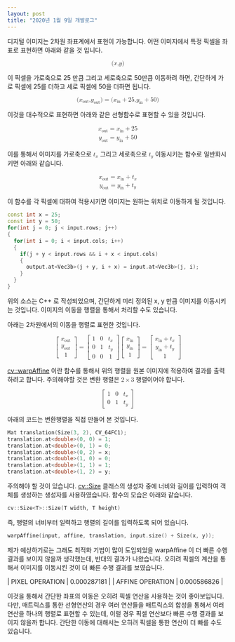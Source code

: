 ```yaml
---
layout: post
title: "2020년 1월 9일 개발로그"
---
```


디지털 이미지는 2차원 좌표계에서 표현이 가능합니다. 어떤 이미지에서 특정 픽셀을 좌표로 표현하면 아래와 같을 것 입니다.

<math xmlns="http://www.w3.org/1998/Math/MathML" display="block">
 <semantics>
  <mrow>
   <mo fence="true" stretchy="false">(</mo>
   <mrow>
    <mrow>
     <mi>x</mi>
     <mi>,</mi>
     <mi>y</mi>
    </mrow>
   </mrow>
   <mo fence="true" stretchy="false">)</mo>
  </mrow>
 </semantics>
</math>

이 픽셀을 가로축으로 25 만큼 그리고 세로축으로 50만큼 이동하려 하면, 간단하게 가로 픽셀에 25를 더하고 세로 픽셀에 50을 더하면 됩니다.

<math xmlns="http://www.w3.org/1998/Math/MathML" display="block">
 <semantics>
  <mrow>
   <mrow>
    <mo fence="true" stretchy="false">(</mo>
    <mrow>
     <mrow>
      <msub>
       <mi>x</mi>
       <mtext>out</mtext>
      </msub>
      <mi>,</mi>
      <msub>
       <mi>y</mi>
       <mtext>out</mtext>
      </msub>
     </mrow>
    </mrow>
    <mo fence="true" stretchy="false">)</mo>
   </mrow>
   <mo stretchy="false">=</mo>
   <mrow>
    <mo fence="true" stretchy="false">(</mo>
    <mrow>
     <mrow>
      <mrow>
       <msub>
        <mi>x</mi>
        <mtext>in</mtext>
       </msub>
       <mo stretchy="false">+</mo>
       <mn>25</mn>
      </mrow>
      <mi>,</mi>
      <mrow>
       <msub>
        <mi>y</mi>
        <mtext>in</mtext>
       </msub>
       <mo stretchy="false">+</mo>
       <mn>50</mn>
      </mrow>
     </mrow>
    </mrow>
    <mo fence="true" stretchy="false">)</mo>
   </mrow>
  </mrow>
 </semantics>
</math>

이것을 대수적으로 표현하면 아래와 같은 선형함수로 표현할 수 있을 것입니다.

<math xmlns="http://www.w3.org/1998/Math/MathML" display="block">
 <semantics>
  <mtable>
   <mtr>
    <mtd>
     <mrow>
      <msub>
       <mi>x</mi>
       <mtext>out</mtext>
      </msub>
      <mo stretchy="false">=</mo>
      <mrow>
       <msub>
        <mi>x</mi>
        <mtext>in</mtext>
       </msub>
       <mo stretchy="false">+</mo>
       <mn>25</mn>
      </mrow>
     </mrow>
    </mtd>
   </mtr>
   <mtr>
    <mtd>
     <mrow>
      <msub>
       <mi>y</mi>
       <mtext>out</mtext>
      </msub>
      <mo stretchy="false">=</mo>
      <mrow>
       <msub>
        <mi>y</mi>
        <mtext>in</mtext>
       </msub>
       <mo stretchy="false">+</mo>
       <mn>50</mn>
      </mrow>
     </mrow>
    </mtd>
   </mtr>
  </mtable>
 </semantics>
</math>

이를 통해서 이미지를 가로축으로 <math><msub><mi>t</mi><mi>x</mi></msub></math> 그리고 세로축으로 <math><msub><mi>t</mi><mi>y</mi></msub></math> 이동시키는 함수로 일반화시키면 아래와 같습니다.

<math xmlns="http://www.w3.org/1998/Math/MathML" display="block">
 <semantics>
  <mtable>
   <mtr>
    <mtd>
     <mrow>
      <msub>
       <mi>x</mi>
       <mtext>out</mtext>
      </msub>
      <mo stretchy="false">=</mo>
      <mrow>
       <msub>
        <mi>x</mi>
        <mtext>in</mtext>
       </msub>
       <mo stretchy="false">+</mo>
       <msub>
        <mi>t</mi>
        <mi>x</mi>
       </msub>
      </mrow>
     </mrow>
    </mtd>
   </mtr>
   <mtr>
    <mtd>
     <mrow>
      <msub>
       <mi>y</mi>
       <mtext>out</mtext>
      </msub>
      <mo stretchy="false">=</mo>
      <mrow>
       <msub>
        <mi>y</mi>
        <mtext>in</mtext>
       </msub>
       <mo stretchy="false">+</mo>
       <msub>
        <mi>t</mi>
        <mi>y</mi>
       </msub>
      </mrow>
     </mrow>
    </mtd>
   </mtr>
  </mtable>
 </semantics>
</math>

이 함수를 각 픽셀에 대하여 적용시키면 이미지는 원하는 위치로 이동하게 될 것입니다.

```c++
const int x = 25;
const int y = 50;
for(int j = 0; j < input.rows; j++)
{
  for(int i = 0; i < input.cols; i++)
  {
    if(j + y < input.rows && i + x < input.cols)
    {
      output.at<Vec3b>(j + y, i + x) = input.at<Vec3b>(j, i);
    }
  }
}
```

위의 소스는 C++ 로 작성되었으며, 간단하게 미리 정의된 x, y 만큼 이미지를 이동시키는 것입니다. 이미지의 이동을 행렬을 통해서 처리할 수도 있습니다.

아래는 2차원에서의 이동을 행렬로 표현한 것입니다.

<math xmlns="http://www.w3.org/1998/Math/MathML" display="block">
 <semantics>
  <mrow>
   <mrow>
    <mrow>
     <mo fence="true" stretchy="true">[</mo>
     <mrow>
      <mtable>
       <mtr>
        <mtd>
         <msub>
          <mi>x</mi>
          <mtext>out</mtext>
         </msub>
        </mtd>
       </mtr>
       <mtr>
        <mtd>
         <msub>
          <mi>y</mi>
          <mtext>out</mtext>
         </msub>
        </mtd>
       </mtr>
       <mtr>
        <mtd>
         <mn>1</mn>
        </mtd>
       </mtr>
      </mtable>
     </mrow>
     <mo fence="true" stretchy="true">]</mo>
    </mrow>
    <mo stretchy="false">=</mo>
    <mrow>
     <mo fence="true" stretchy="true">[</mo>
     <mrow>
      <mtable>
       <mtr>
        <mtd>
         <mn>1</mn>
        </mtd>
        <mtd>
         <mn>0</mn>
        </mtd>
        <mtd>
         <msub>
          <mi>t</mi>
          <mi>x</mi>
         </msub>
        </mtd>
       </mtr>
       <mtr>
        <mtd>
         <mn>0</mn>
        </mtd>
        <mtd>
         <mn>1</mn>
        </mtd>
        <mtd>
         <msub>
          <mi>t</mi>
          <mi>y</mi>
         </msub>
        </mtd>
       </mtr>
       <mtr>
        <mtd>
         <mn>0</mn>
        </mtd>
        <mtd>
         <mn>0</mn>
        </mtd>
        <mtd>
         <mn>1</mn>
        </mtd>
       </mtr>
      </mtable>
     </mrow>
     <mo fence="true" stretchy="true">]</mo>
    </mrow>
   </mrow>
   <mrow>
    <mrow>
     <mo fence="true" stretchy="true">[</mo>
     <mrow>
      <mtable>
       <mtr>
        <mtd>
         <msub>
          <mi>x</mi>
          <mtext>in</mtext>
         </msub>
        </mtd>
       </mtr>
       <mtr>
        <mtd>
         <msub>
          <mi>y</mi>
          <mtext>in</mtext>
         </msub>
        </mtd>
       </mtr>
       <mtr>
        <mtd>
         <mn>1</mn>
        </mtd>
       </mtr>
      </mtable>
     </mrow>
     <mo fence="true" stretchy="true">]</mo>
    </mrow>
    <mo stretchy="false">=</mo>
    <mrow>
     <mo fence="true" stretchy="true">[</mo>
     <mrow>
      <mtable>
       <mtr>
        <mtd>
         <mrow>
          <msub>
           <mi>x</mi>
           <mtext>in</mtext>
          </msub>
          <mo stretchy="false">+</mo>
          <msub>
           <mi>t</mi>
           <mi>x</mi>
          </msub>
         </mrow>
        </mtd>
       </mtr>
       <mtr>
        <mtd>
         <mrow>
          <msub>
           <mi>y</mi>
           <mtext>in</mtext>
          </msub>
          <mo stretchy="false">+</mo>
          <msub>
           <mi>t</mi>
           <mi>y</mi>
          </msub>
         </mrow>
        </mtd>
       </mtr>
       <mtr>
        <mtd>
         <mn>1</mn>
        </mtd>
       </mtr>
      </mtable>
     </mrow>
     <mo fence="true" stretchy="true">]</mo>
    </mrow>
   </mrow>
  </mrow>
 </semantics>
</math>

[cv::warpAffine](https://docs.opencv.org/3.4/da/d54/group__imgproc__transform.html#ga0203d9ee5fcd28d40dbc4a1ea4451983) 이란 함수를 통해서 위의 행렬을 원본 이미지에 적용하여 결과를 출력하려고 합니다. 주의해야할 것은 변환 행렬은 <math><semantics><mrow><mn>2</mn><mo stretchy="false">×</mo><mn>3</mn></mrow></semantics></math> 행렬이어야 합니다.

<math xmlns="http://www.w3.org/1998/Math/MathML" display="block">
 <semantics>
  <mrow>
   <mo fence="true" stretchy="true">[</mo>
   <mrow>
    <mtable>
     <mtr>
      <mtd>
       <mn>1</mn>
      </mtd>
      <mtd>
       <mn>0</mn>
      </mtd>
      <mtd>
       <msub>
        <mi>t</mi>
        <mi>x</mi>
       </msub>
      </mtd>
     </mtr>
     <mtr>
      <mtd>
       <mn>0</mn>
      </mtd>
      <mtd>
       <mn>1</mn>
      </mtd>
      <mtd>
       <msub>
        <mi>t</mi>
        <mi>y</mi>
       </msub>
      </mtd>
     </mtr>
    </mtable>
   </mrow>
   <mo fence="true" stretchy="true">]</mo>
  </mrow>
 </semantics>
</math>

아래의 코드는 변환행렬을 직접 만들어 본 것입니다.

```c++
Mat translation(Size(3, 2), CV_64FC1);
translation.at<double>(0, 0) = 1;
translation.at<double>(0, 1) = 0;
translation.at<double>(0, 2) = x;
translation.at<double>(1, 0) = 0;
translation.at<double>(1, 1) = 1;
translation.at<double>(1, 2) = y;
```

주의해야 할 것이 있습니다. [cv::Size](https://docs.opencv.org/3.4/d6/d50/classcv_1_1Size__.html#a45c97e9a4930d73fde11c2acc5f371ac) 클래스의 생성자 중에 너비와 길이를 입력하여 객체를 생성하는 생성자를 사용하였습니다. 함수의 모습은 아래와 같습니다.

```c++
cv::Size<T>::Size(T width, T height)
```

즉, 행렬의 너비부터 일력하고 행렬의 길이를 입력하도록 되어 있습니다.

```c++
warpAffine(input, affine, translation, input.size() + Size(x, y));
```

제가 예상하기로는 그래도 최적화 기법이 많이 도입되었을 warpAffine 이 더 빠른 수행결과를 보이지 않을까 생각했는데, 반대의 결과가 나왔습니다. 오히려 픽셀의 계산을 통해서 이미지를 이동시킨 것이 더 빠른 수행 결과를 보였습니다.

| PIXEL OPERATION  | 0.000287181 |
| AFFINE OPERATION | 0.000586826 |

이것을 통해서 간단한 좌표의 이동은 오히려 픽셀 연산을 사용하는 것이 좋아보입니다. 다만, 매트릭스를 통한 선형연산의 경우 여러 연산들을 매트릭스의 합성을 통해서 여러 연산을 하나의 행렬로 표현할 수 있는데, 이럴 경우 픽셀 연산보다 빠른 수행 결과를 보이지 않을까 합니다. 간단한 이동에 대해서는 오히려 픽셀을 통한 연산이 더 빠를 수도 있습니다.
